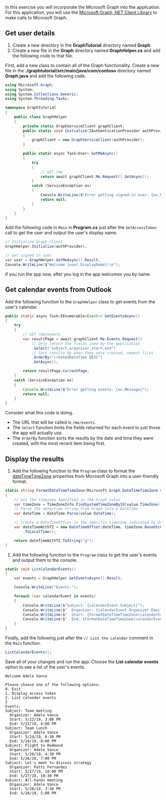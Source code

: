 <!-- markdownlint-disable MD002 MD041 -->

In this exercise you will incorporate the Microsoft Graph into the application. For this application, you will use the [Microsoft Graph .NET Client Library](https://github.com/microsoftgraph/msgraph-sdk-dotnet) to make calls to Microsoft Graph.

## Get user details

1. Create a new directory in the **GraphTutorial** directory named **Graph**.
1. Create a new file in the **Graph** directory named **GraphHelper.cs** and add the following code to that file.

First, add a new class to contain all of the Graph functionality. Create a new file in the **./graphtutorial/src/main/java/com/contoso** directory named **Graph.java** and add the following code.

```csharp
using Microsoft.Graph;
using System;
using System.Collections.Generic;
using System.Threading.Tasks;

namespace GraphTutorial
{
    public class GraphHelper
    {
        private static GraphServiceClient graphClient;
        public static void Initialize(IAuthenticationProvider authProvider)
        {
            graphClient = new GraphServiceClient(authProvider);
        }

        public static async Task<User> GetMeAsync()
        {
            try
            {
                // GET /me
                return await graphClient.Me.Request().GetAsync();
            }
            catch (ServiceException ex)
            {
                Console.WriteLine($"Error getting signed-in user: {ex.Message}");
                return null;
            }
        }
    }
}
```

Add the following code in `Main` in **Program.cs** just after the `GetAccessToken` call to get the user and output the user's display name.

```csharp
// Initialize Graph client
GraphHelper.Initialize(authProvider);

// Get signed in user
var user = GraphHelper.GetMeAsync().Result;
Console.WriteLine($"Welcome {user.DisplayName}!\n");
```

If you run the app now, after you log in the app welcomes you by name.

## Get calendar events from Outlook

Add the following function to the `GraphHelper` class to get events from the user's calendar.

```java
public static async Task<IEnumerable<Event>> GetEventsAsync()
{
    try
    {
        // GET /me/events
        var resultPage = await graphClient.Me.Events.Request()
            // Only return the fields used by the application
            .Select("subject,organizer,start,end")
            // Sort results by when they were created, newest first
            .OrderBy("createdDateTime DESC")
            .GetAsync();

        return resultPage.CurrentPage;
    }
    catch (ServiceException ex)
    {
        Console.WriteLine($"Error getting events: {ex.Message}");
        return null;
    }
}
```

Consider what this code is doing.

- The URL that will be called is `/me/events`.
- The `Select` function limits the fields returned for each event to just those the app will actually use.
- The `OrderBy` function sorts the results by the date and time they were created, with the most recent item being first.

## Display the results

1. Add the following function to the `Program` class to format the [dateTimeTimeZone](/graph/api/resources/datetimetimezone?view=graph-rest-1.0) properties from Microsoft Graph into a user-friendly format.

```csharp
static string FormatDateTimeTimeZone(Microsoft.Graph.DateTimeTimeZone value)
{
    // Get the timezone specified in the Graph value
    var timeZone = TimeZoneInfo.FindSystemTimeZoneById(value.TimeZone);
    // Parse the date/time string from Graph into a DateTime
    var dateTime = DateTime.Parse(value.DateTime);

    // Create a DateTimeOffset in the specific timezone indicated by Graph
    var dateTimeWithTZ = new DateTimeOffset(dateTime, timeZone.BaseUtcOffset)
        .ToLocalTime();

    return dateTimeWithTZ.ToString("g");
}
```

1. Add the following function to the `Program` class to get the user's events and output them to the console.

```csharp
static void ListCalendarEvents()
{
    var events = GraphHelper.GetEventsAsync().Result;

    Console.WriteLine("Events:");

    foreach (var calendarEvent in events)
    {
        Console.WriteLine($"Subject: {calendarEvent.Subject}");
        Console.WriteLine($"  Organizer: {calendarEvent.Organizer.EmailAddress.Name}");
        Console.WriteLine($"  Start: {FormatDateTimeTimeZone(calendarEvent.Start)}");
        Console.WriteLine($"  End: {FormatDateTimeTimeZone(calendarEvent.End)}");
    }
}
```

Finally, add the following just after the `// List the calendar` comment in the `Main` function.

```csharp
ListCalendarEvents();
```

Save all of your changes and run the app. Choose the **List calendar events** option to see a list of the user's events.

```Shell
Welcome Adele Vance

Please choose one of the following options:
0. Exit
1. Display access token
2. List calendar events
2
Events:
Subject: Team meeting
  Organizer: Adele Vance
  Start: 5/22/19, 3:00 PM
  End: 5/22/19, 4:00 PM
Subject: Team Lunch
  Organizer: Adele Vance
  Start: 5/24/19, 6:30 PM
  End: 5/24/19, 8:00 PM
Subject: Flight to Redmond
  Organizer: Adele Vance
  Start: 5/26/19, 4:30 PM
  End: 5/26/19, 7:00 PM
Subject: Let's meet to discuss strategy
  Organizer: Patti Fernandez
  Start: 5/27/19, 10:00 PM
  End: 5/27/19, 10:30 PM
Subject: All-hands meeting
  Organizer: Adele Vance
  Start: 5/28/19, 3:30 PM
  End: 5/28/19, 5:00 PM
```
